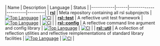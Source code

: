 | Name | Description | Language | Status  |
|------------|------|-------------|----------|---------|
| [**rsl**](https://github.com/rsl-org/rsl) | Meta repository containing all rsl subprojects | [![Top Language](https://img.shields.io/github/languages/top/rsl-org/rsl)](https://github.com/rsl-org/rsl/graphs/commit-activity) | [![CI](https://github.com/rsl-org/rsl/actions/workflows/ci.yml/badge.svg?branch=master)](https://github.com/rsl-org/rsl/actions/workflows/ci.yml) |
| [**rsl::test**](https://github.com/rsl-org/test) | A reflective unit test framework | [![Top Language](https://img.shields.io/github/languages/top/rsl-org/test)](https://github.com/rsl-org/test/graphs/commit-activity) | [![CI](https://github.com/rsl-org/test/actions/workflows/ci.yml/badge.svg?branch=master)](https://github.com/rsl-org/test/actions/workflows/ci.yml) |
| [**rsl::config**](https://github.com/rsl-org/config) | A reflective command line argument and config library | [![Top Language](https://img.shields.io/github/languages/top/rsl-org/config)](https://github.com/rsl-org/config/graphs/commit-activity) | [![CI](https://github.com/rsl-org/config/actions/workflows/ci.yml/badge.svg?branch=master)](https://github.com/rsl-org/config/actions/workflows/ci.yml) |
| [**rsl::util**](https://github.com/rsl-org/util) | A collection of reflection utilities and reflective reimplementations of standard library facilities | [![Top Language](https://img.shields.io/github/languages/top/rsl-org/util)](https://github.com/rsl-org/util/graphs/commit-activity) | [![CI](https://github.com/rsl-org/util/actions/workflows/ci.yml/badge.svg?branch=master)](https://github.com/rsl-org/util/actions/workflows/ci.yml) |
